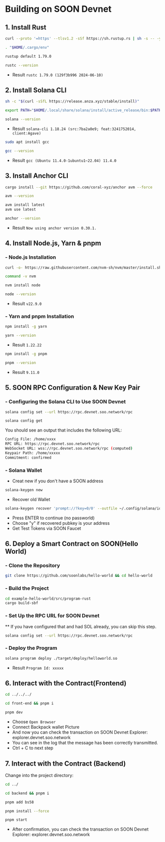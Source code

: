 # Building on SOON Devnet

## 1. Install Rust
```Bash
curl --proto '=https' --tlsv1.2 -sSf https://sh.rustup.rs | sh -s -- -y
```
```Bash
. "$HOME/.cargo/env"
```
```Bash
rustup default 1.79.0
```
```Bash
rustc --version
```
- Result `rustc 1.79.0 (129f3b996 2024-06-10)`
## 2. Install Solana CLI
```Bash
sh -c "$(curl -sSfL https://release.anza.xyz/stable/install)"
```
```Bash
export PATH="$HOME/.local/share/solana/install/active_release/bin:$PATH"
```
```Bash
solana --version
```
- Result `solana-cli 1.18.24 (src:7ba2a0e9; feat:3241752014, client:Agave)`
```Bash
sudo apt install gcc
```
```Bash
gcc --version
```
- Result `gcc (Ubuntu 11.4.0-1ubuntu1~22.04) 11.4.0`
## 3. Install Anchor CLI
```Bash
cargo install --git https://github.com/coral-xyz/anchor avm --force
```
```Bash
avm --version
```
```Bash
avm install latest
avm use latest
```
```Bash
anchor --version
```
- Result `Now using anchor version 0.30.1.`
## 4. Install Node.js, Yarn & pnpm
### - Node.js Installation
```Bash
curl -o- https://raw.githubusercontent.com/nvm-sh/nvm/master/install.sh | bash
```
```Bash
command -v nvm
```
```Bash
nvm install node
```
```Bash
node --version
```
- Result `v22.9.0`
### - Yarn and pnpm Installation
```Bash
npm install -g yarn
```
```Bash
yarn --version
```
- Result `1.22.22`
```Bash
npm install -g pnpm
```
```Bash
pnpm --version
```
- Result `9.11.0`
## 5. SOON RPC Configuration & New Key Pair
### - Configuring the Solana CLI to Use SOON Devnet
```Bash
solana config set --url https://rpc.devnet.soo.network/rpc
```
```Bash
solana config get
```
You should see an output that includes the following URL:
```Bash
Config File: /home/xxxx
RPC URL: https://rpc.devnet.soo.network/rpc
WebSocket URL: wss://rpc.devnet.soo.network/rpc (computed)
Keypair Path: /home/xxxxx
Commitment: confirmed
```
### - Solana Wallet
- Creat new if you don't have a SOON address
```Bash
solana-keygen new
```
- Recover old Wallet
```Bash
solana-keygen recover 'prompt://?key=0/0' --outfile ~/.config/solana/id.json
```
* Press ENTER to continue (no passworld)
* Choose "y" if recovered pubkey is your address
* Get Test Tokens via SOON Faucet
## 6. Deploy a Smart Contract on SOON(Hello World)
### - Clone the Repository
```Bash
git clone https://github.com/soonlabs/hello-world && cd hello-world
```
### - Build the Project
```Bash
cd example-hello-world/src/program-rust
cargo build-sbf
```
### - Set Up the RPC URL for SOON Devnet
** If you have configured that and had SOL already, you can skip this step.
```Bash
solana config set --url https://rpc.devnet.soo.network/rpc
```
### - Deploy the Program
```Bash
solana program deploy ./target/deploy/helloworld.so
```
- Result `Program Id: xxxxx`
## 6. Interact with the Contract(Frontend)
```Bash
cd ../../../
```
```Bash
cd front-end && pnpm i
```
```Bash
pnpm dev
```
* Choose `Open Browser`
* Connect Backpack wallet
Picture
* And now you can check the transaction on SOON Devnet Explorer:
 explorer.devnet.soo.network
* You can see in the log that the message has been correctly transmitted.
* Ctrl + C to next step
## 7. Interact with the Contract (Backend)
Change into the project directory:
```Bash
cd ../
```
```Bash
cd backend && pnpm i
```
```Bash
pnpm add bs58
```
```Bash
pnpm install --force
```
```Bash
pnpm start
```
* After confirmation, you can check the transaction on SOON Devnet Explorer:
explorer.devnet.soo.network



























